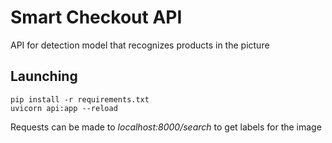 # Smart Checkout API

API for detection model that recognizes products in the picture

## Launching

```
pip install -r requirements.txt
uvicorn api:app --reload
```

Requests can be made to *localhost:8000/search* to get labels for the image
